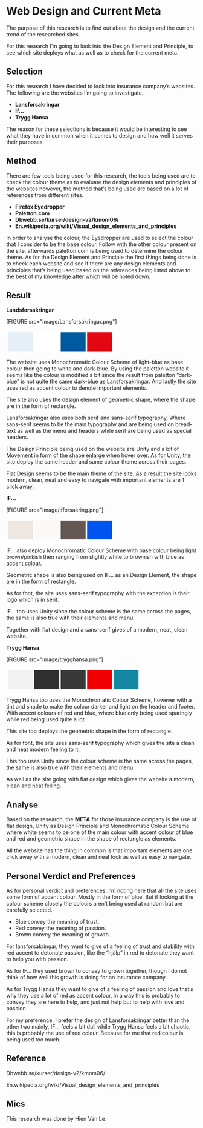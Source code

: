 ---
---
Web Design and Current Meta
=========================
The purpose of this research is to find out about the design and the current trend of the researched sites.

For this research I’m going to look into the Design Element and Principle, to see which site deploys what as well as to check for the current meta.

Selection
----------------
For this research I have decided to look into insurance company’s websites. The following are the websites I’m going to investigate.

* **Lansforsakringar**
* **If…**
* **Trygg Hansa**

The reason for these selections is because it would be interesting to see what they have in common when it comes to design and how well it serves their purposes. 

Method
---------
There are few tools being used for this research, the tools being used are to check the colour theme as to evaluate the design elements and principles of the websites however, the method that’s being used are based on a lot of references from different sites.

* **Firefox Eyedropper**
* **Paletton.com**
* **Dbwebb.se/kurser/design-v2/kmom06/**
* **En.wikipedia.org/wiki/Visual_design_elements_and_principles**

In order to analyse the colour, the Eyedropper are used to select the colour that I consider to be the base colour. Follow with the other colour present on the site, afterwards paletton.com is being used to determine the colour theme. As for the Design Element and Principle the first things being done is to check each website and see if there are any design elements and principles that’s being used based on the references being listed above to the best of my knowledge after which will be noted down.

Result
------------
**Landsforsakringar**

[FIGURE src="image/Lansforsakringar.png"]

<table style="border-spacing: 4px; border-collapse: separate">
<tr>
<td style="height: 50px; width: 50px; background-color: #e5eff7">
<td style="height: 50px; width: 50px; background-color: #ffffff">
<td style="height: 50px; width: 50px; background-color: #005aa0">
<td style="height: 50px; width: 50px; background-color: #e30613">
</tr>
</table>

The website uses Monochromatic Colour Scheme of light-blue as base colour then going to white and dark-blue. By using the paletton website it seems like the colour is modified a bit since the result from paletton “dark-blue” is not quite the same dark-blue as Lansforsakringar. And lastly the site uses red as accent colour to denote important elements.

The site also uses the design element of geometric shape, where the shape are in the form of rectangle.

Lansforsakringar also uses both serif and sans-serif typography. Where sans-serif seems to be the main typography and are being used on bread-text as well as the menu and headers while serif are being used as special headers.

The Design Principle being used on the website are Unity and a bit of Movement in form of the shape enlarge when hover over. As for Unity, the site deploy the same header and same colour theme across their pages.

Flat Design seems to be the main theme of the site. As a result the site looks modern, clean, neat and easy to navigate with important elements are 1 click away.

**IF...**

[FIGURE src="image/ifforsakring.png"]

<table style="border-spacing: 4px; border-collapse: separate">
<tr>
<td style="height: 50px; width: 50px; background-color: #ede6e1">
<td style="height: 50px; width: 50px; background-color: #faf9f7">
<td style="height: 50px; width: 50px; background-color: #635854">
<td style="height: 50px; width: 50px; background-color: #0054f0">
</tr>
</table>

IF... also deploy Monochromatic Colour Scheme with base colour being light brown/pinkish then ranging from slightly white to brownish with blue as accent colour. 

Geometric shape is also being used on IF... as an Design Element, the shape are in the form of rectangle.

As for font, the site uses sans-serif typography with the exception is their logo which is in serif.

IF... too uses Unity since the colour scheme is the same across the pages, the same is also true with their elements and menu. 

Together with flat design and a sans-serif gives of a modern, neat, clean website.

**Trygg Hansa**

[FIGURE src="image/trygghansa.png"]

<table style="border-spacing: 4px; border-collapse: separate">
<tr>
<td style="height: 50px; width: 50px; background-color: #f2f2f2">
<td style="height: 50px; width: 50px; background-color: #2f2f2f">
<td style="height: 50px; width: 50px; background-color: #393939">
<td style="height: 50px; width: 50px; background-color: #f00000">
<td style="height: 50px; width: 50px; background-color: #1485a3">
</tr>
</table>

Trygg Hansa too uses the Monochromatic Colour Scheme, however with a tint and shade to make the colour darker and light on the header and footer. With accent colours of red and blue, where blue only being used sparingly while red being used quite a lot.

This site too deploys the geometric shape in the form of rectangle.

As for font, the site uses sans-serif typography which gives the site a clean and neat modern feeling to it.

This too uses Unity since the colour scheme is the same across the pages, the same is also true with their elements and menu. 

As well as the site going with flat design which gives the website a modern, clean and neat felling.

Analyse
-----------------
Based on the research, the **META** for those insurance company is the use of flat design, Unity as Design Principle and Monochromatic Colour Scheme where white seems to be one of the main colour with accent colour of blue and red and geometric shape in the shape of rectangle as elements.

All the website has the thing in common is that important elements are one click away with a modern, clean and neat look as well as easy to navigate.

Personal Verdict and Preferences
--------------------------------------
As for personal verdict and preferences. I’m noting here that all the site uses some form of accent colour. Mostly in the form of blue. But if looking at the colour scheme closely the colours aren’t being used at random but are carefully selected.

* Blue convey the meaning of trust.
* Red convey the meaning of passion.
* Brown convey the meaning of growth.

For lansforsakringar, they want to give of a feeling of trust and stability with red accent to detonate passion, like the “hjälp” in red to detonate they want to help you with passion.

As for IF… they used brown to convey to grown together, though I do not think of how well this growth is doing for an insurance company.

As for Trygg Hansa they want to give of a feeling of passion and love that’s why they use a lot of red as accent colour, in a way this is probably to convey they are here to help, and just not help but to help with love and passion.

For my preference, I prefer the design of Lansforsakringar better than the other two mainly, IF... feels a bit dull while Trygg Hansa feels a bit chaotic, this is probably the use of red colour. Because for me that red colour is being used too much.

Reference
---------
Dbwebb.se/kurser/design-v2/kmom06/

En.wikipedia.org/wiki/Visual_design_elements_and_principles

Mics
----------
This research was done by Hien Van Le.<br>
